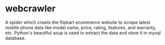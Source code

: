 # webcrawler
A spider which crawls the flipkart ecommerce website to scrape latest mobile phone data like model name, price, rating, features, and warranty, etc. 
Python's beautiful soup is used to extract the data and store it in mysql database. 
